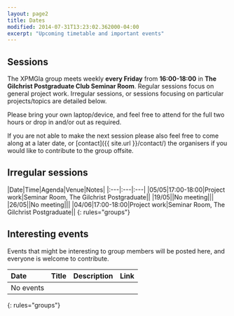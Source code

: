 ```yaml
---
layout: page2
title: Dates
modified: 2014-07-31T13:23:02.362000-04:00
excerpt: "Upcoming timetable and important events"
---
```


## Sessions

The XPMGla group meets weekly **every Friday** from **16:00-18:00** in **The Gilchrist Postgraduate Club Seminar Room**. Regular sessions focus on general project work. Irregular sessions, or sessions focusing on particular projects/topics are detailed below.

Please bring your own laptop/device, and feel free to attend for the full two hours or drop in and/or out as required.

If you are not able to make the next session please also feel free to come along at a later date, or [contact]({{ site.url }}/contact/) the organisers if you would like to contribute to the group offsite.



## Irregular sessions

|Date|Time|Agenda|Venue|Notes|
|:---|:---|:---|
|05/05|17:00-18:00|Project work|Seminar Room, The Gilchrist Postgraduate||
|19/05||No meeting|||
|26/05||No meeting|||
|04/06|17:00-18:00|Project work|Seminar Room, The Gilchrist Postgraduate||
{: rules="groups"}


<!---
## Past sessions

|Date|Agenda|Venue|Minutes|
|:---|:---|:---|:---|
|05/08|Digital Humanities abstract work|Room 201, 11 University Gardens||
|22/07|Project work|Room 201, 11 University Gardens||
|08/07|Project work|Room 201, 11 University Gardens||
|24/06|Strathclyde Summer Project (SSE) Prep|Room 201, 11 University Gardens||
|10/06|Project work|Room 201, 11 University Gardens||
|27/05|Project work|Room 201, 11 University Gardens||
|13/05|Project work|5C, Postgraduate Study Area (5th floor), Glasgow University Library||
|29/04|Project work|205, 5 University Gardens||
|15/04|Project work|205, 5 University Gardens||
|01/04|Reading in the Resonant Interval: David Mitchell's *Slade House* & *I_Bombadil*|205, 5 University Gardens|
|18/03|['Tweet This'](http://www.gla.ac.uk/media/media_442521_en.pdf)|205, 5 University Gardens||
|04/03|Crawl and parse demo|205, 5 University Gardens|[Link]({{ site.url }}/minutes-4th-march-2016/)|
|19/02|GitHub workshop / Landing page workshop|205, 5 University Gardens|[Link]({{ site.url }}/minutes-19th-february-2016/)|
|05/02|Introductory meeting|STELLA|[Link]({{ site.url }}/minutes-5th-february-2016/)|
{: rules="groups"}

--->

## Interesting events

Events that might be interesting to group members will be posted here, and everyone is welcome to contribute.

|Date|Title|Description|Link
|:---|:---|:---|:---|
|No events|
{: rules="groups"}
